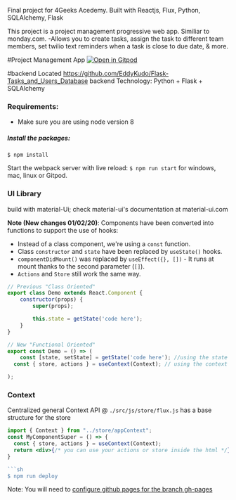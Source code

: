 Final project for 4Geeks Acedemy. Built with Reactjs, Flux, Python, SQLAlchemy, Flask

This project is a project management progressive web app. Similiar to monday.com. 
-Allows you to create tasks, assign the task to different team members, set twilio text reminders when a task is close to due date, & more.

#Project Management App
[![Open in Gitpod](https://gitpod.io/button/open-in-gitpod.svg)](https://gitpod.io#https://github.com/4GeeksAcademy/react-hello-webapp.git)

#backend Located
https://github.com/EddyKudo/Flask-Tasks_and_Users_Database
backend Technology: Python + Flask + SQLAlchemy

### Requirements:
- Make sure you are using node version 8

##### Install the packages:
```
$ npm install
````````

Start the webpack server with live reload:
`$ npm run start` for windows, mac, linux or Gitpod.


### UI Library
build with material-Ui;
check material-ui's documentation at material-ui.com


**Note (New changes 01/02/20)**: Components have been converted into functions to support the use of hooks:
* Instead of a class component, we're using a `const` function.
* Class `constructor` and `state` have been replaced by `useState()` hooks.
* `componentDidMount()` was replaced by `useEffect({}, [])` - It runs at mount thanks to the second parameter (`[]`).
* `Actions` and `Store` still work the same way.

```jsx
// Previous "Class Oriented"
export class Demo extends React.Component {
	constructor(props) {
		super(props);

		this.state = getState('code here');
	}
}

// New "Functional Oriented"
export const Demo = () => (
	const [state, setState] = getState('code here'); //using the state (if needed)
  const { store, actions } = useContext(Context); // using the context (if needed)

);
```

### Context
Centralized general Context API @ `./src/js/store/flux.js` has a base structure for the store



```jsx
import { Context } from "../store/appContext";
const MyComponentSuper = () => {
  const { store, actions } = useContext(Context);
  return <div>{/* you can use your actions or store inside the html */}</div>
}

```sh
$ npm run deploy
```
Note: You will need to [configure github pages for the branch gh-pages](https://help.github.com/articles/configuring-a-publishing-source-for-github-pages/#enabling-github-pages-to-publish-your-site-from-master-or-gh-pages)

